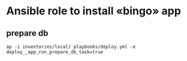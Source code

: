 # Ansible role to install «bingo» app

## prepare db
```console
ap -i inventories/local/ playbooks/deploy.yml -e deploy__app_run_prepare_db_task=true
```
